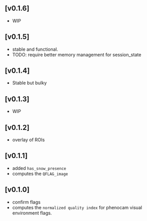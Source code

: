 ## [v0.1.6]
- WIP 

## [v0.1.5]
- stable and functional. 
- TODO: require better memory management for session_state 

## [v0.1.4]
- Stable but bulky 

## [v0.1.3]
- WIP

## [v0.1.2]
- overlay of ROIs 

## [v0.1.1]
- added `has_snow_presence`
- computes the `QFLAG_image`

## [v0.1.0]
- confirm flags
- computes the `normalized quality index` for phenocam visual environment flags.
  
